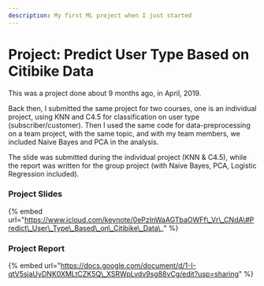 ```yaml
---
description: My first ML project when I just started
---
```


# Project: Predict User Type Based on Citibike Data

This was a project done about 9 months ago, in April, 2019. 

Back then, I submitted the same project for two courses, one is an individual project, using KNN and C4.5 for classification on user type \(subscriber/customer\). Then I used the same code for data-preprocessing on a team project, with the same topic, and with my team members, we included Naive Bayes and PCA in the analysis.  

The slide was submitted during the individual project \(KNN & C4.5\), while the report was written for the group project \(with Naive Bayes, PCA, Logistic Regression included\). 

### Project Slides

{% embed url="https://www.icloud.com/keynote/0ePzInWaAGTbaOWFf\_Vr\_CNdA\#Predict\_User\_Type\_Based\_on\_Citibike\_Data\_" %}

### Project Report

{% embed url="https://docs.google.com/document/d/1-I-qtV5sjaUyDNK0XMLtCZK5Q\_XSRWpLvdv9sg88vCg/edit?usp=sharing" %}




